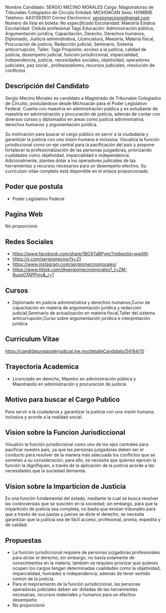 Nombre Candidato: SERGIO MECINO MORALES
Cargo: Magistraturas de Tribunales Colegiados de Circuito
Entidad: MICHOACAN
Sexo: HOMBRE
Telefono: 4431393931
Correo Electronico: sergiomecinom@gmail.com
Numero de lista en boleta: *No especificado*
Escolaridad: Maestría
Estatus Escolaridad: Cédula profesional
Tags Educación: Administración pública, Argumentación jurídica, Capacitación, Derecho, Derechos humanos, Diplomado, Justicia administrativa, Licenciatura, Maestría, Materia fiscal, Procuración de justicia, Redacción judicial, Seminario, Sistema anticorrupción, Taller.
Tags Propósito: acceso a la justicia, calidad de justicia, desempeño judicial, función jurisdiccional, imparcialidad, independencia, justicia, necesidades sociales, objetividad, operadores judiciales, paz social., profesionalismo, recursos judiciales, resolución de conflictos


## Descripción del Candidato 

Sergio Mecino Morales es candidato a Magistrado de Tribunales Colegiados de Circuito, postulándose desde Michoacán para el Poder Legislativo Federal. Cuenta con maestría en administración pública y es estudiante de maestría en administración y procuración de justicia, además de contar con diversos cursos y diplomados en áreas como justicia administrativa, derechos humanos y argumentación jurídica.

Su motivación para buscar el cargo público es servir a la ciudadanía y garantizar la justicia con una visión humana e inclusiva. Visualiza la función jurisdiccional como un eje central para la pacificación del país y propone fortalecer la profesionalización de las personas juzgadoras, priorizando cualidades como objetividad, imparcialidad e independencia. Adicionalmente, plantea dotar a los operadores judiciales de las herramientas y recursos necesarios para un desempeño efectivo. Su currículum vitae completo está disponible en el enlace proporcionado.


## Poder que postula

- Poder Legislativo Federal


## Pagina Web

No proporcionó


## Redes Sociales

- https://www.facebook.com/share/1BC6TaBPvm/?mibextid=wwXIfr
- https://x.com/sergiomecino?s=21
- https://www.instagram.com/sergiomecinomorales/
- https://www.tiktok.com/@sergiomecinomorales?_t=ZM-8uxqO7APPmx&_r=1


## Cursos

- Diplomado en justicia administrativa y derechos humanos,Curso de capacitación en materia de argumentación jurídica y redacción judicial,Seminario de actualización en materia fiscal,Taller del sistema anticorrupción,Curso sobre argumentación jurídica e interpretación jurídica


## Curriculum Vitae

https://candidaturaspoderjudicial.ine.mx/detalleCandidato/54184/10


## Trayectoria Academica

- Licenciado en derecho, Maestro en administración pública y Maestrando en administración y procuración de justicia


## Motivo para buscar el Cargo Publico

Para servir a la ciudadanía y garantizar la justicia con una visión humana, inclusiva y acorde a la realidad social.


## Vision sobre la Funcion Jurisdiccional

Visualizo la función jurisdiccional como uno de los ejes centrales para pacificar nuestro país, ya que las personas juzgadoras deben ser el conducto para resolver de la manera más adecuada los conflictos que se sometan a su consideración, para ello, se necesita que quienes ejercen la función la dignifiquen, a través de la aplicación de la justicia acorde a las necesidades que la sociedad demanda.


## Vision sobre la Imparticion de Justicia

Es una función fundamental del estado, mediante la cual se busca resolver las controversias que se susciten en la sociedad; sin embargo, para que la impartición de justicia sea completa, no basta que existan tribunales para que a través de sus juezas y jueces se dicte el derecho; se necesita garantizar que la justicia sea de fácil acceso, profesional, pronta, expedita y de calidad.


## Propuestas

- La función jurisdiccional requiere de personas juzgadoras profesionales para dictar el derecho; sin embargo, no basta solamente de conocimientos en la materia, también se requiere priorizar que quienes ocupen los cargos tengan determinadas cualidades como la objetividad, imparcialidad, honradez e independencia; además de tener sentido común de la justicia.
- Para el mejoramiento de la función jurisdiccional, las personas operadoras judiciales deben ser dotadas de las herramientas necesarias, recursos materiales y humanos para un efectivo desempeño.
- No proporcionó

